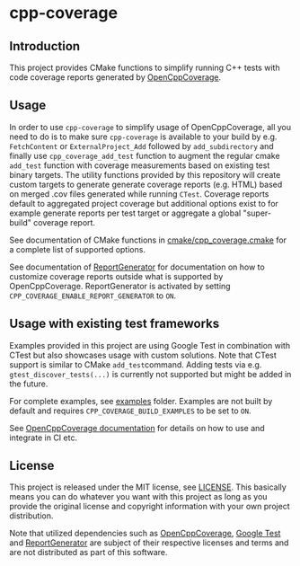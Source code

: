 # cpp-coverage

## Introduction
This project provides CMake functions to simplify running C++ tests with code 
coverage reports generated by [OpenCppCoverage](https://github.com/OpenCppCoverage/OpenCppCoverage).

## Usage

In order to use `cpp-coverage` to simplify usage of OpenCppCoverage, all you need 
to do is to make sure `cpp-coverage` is available to your build by e.g. 
`FetchContent` or `ExternalProject_Add` followed by `add_subdirectory` 
and finally use `cpp_coverage_add_test` function to augment the regular cmake 
`add_test` function with coverage measurements based on existing test binary targets. 
The utility functions provided by this repository will create custom targets to generate 
generate coverage reports (e.g. HTML) based on merged .cov files generated while
running `CTest`. Coverage reports default to aggregated project coverage but additional 
options exist to for example generate reports per test target or aggregate a global 
"super-build" coverage report. 

See documentation of CMake functions in [cmake/cpp_coverage.cmake](cmake/cpp_coverage.cmake) 
for a complete list of supported options.

See documentation of [ReportGenerator](https://github.com/danielpalme/ReportGenerator) for
documentation on how to customize coverage reports outside what is supported by OpenCppCoverage.
ReportGenerator is activated by setting `CPP_COVERAGE_ENABLE_REPORT_GENERATOR` to `ON`.

## Usage with existing test frameworks

Examples provided in this project are using Google Test in combination with CTest but
also showcases usage with custom solutions. 
Note that CTest support is similar to CMake `add_test`command.
Adding tests via e.g. `gtest_discover_tests(...)` is currently not supported but might
be added in the future. 

For complete examples, see [examples](examples) folder. Examples are not built by default 
and requires `CPP_COVERAGE_BUILD_EXAMPLES` to be set to `ON`.

See [OpenCppCoverage documentation](https://github.com/OpenCppCoverage/OpenCppCoverage/wiki) 
for details on how to use and integrate in CI etc.

## License
This project is released under the MIT license, see [LICENSE](LICENSE). This basically means 
you can do whatever you want with this project as long as you provide the original 
license and copyright information with your own project distribution.

Note that utilized dependencies such as [OpenCppCoverage](https://github.com/OpenCppCoverage/OpenCppCoverage), 
[Google Test](https://github.com/google/googletest) and [ReportGenerator](https://github.com/danielpalme/ReportGenerator) 
are subject of their respective licenses and terms and are not distributed as part of this software.
